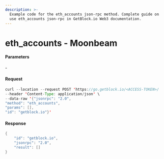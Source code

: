 ```yaml
---
description: >-
  Example code for the eth_accounts json-rpc method. Сomplete guide on how to
  use eth_accounts json-rpc in GetBlock.io Web3 documentation.
---
```


# eth\_accounts - Moonbeam

#### Parameters

\-

#### Request

```java
curl --location --request POST 'https://go.getblock.io/<ACCESS-TOKEN>/' \
--header 'Content-Type: application/json' \
--data-raw '{"jsonrpc": "2.0",
"method": "eth_accounts",
"params": [],
"id": "getblock.io"}'
```

#### Response

```java
{
    "id": "getblock.io",
    "jsonrpc": "2.0",
    "result": []
}
```
